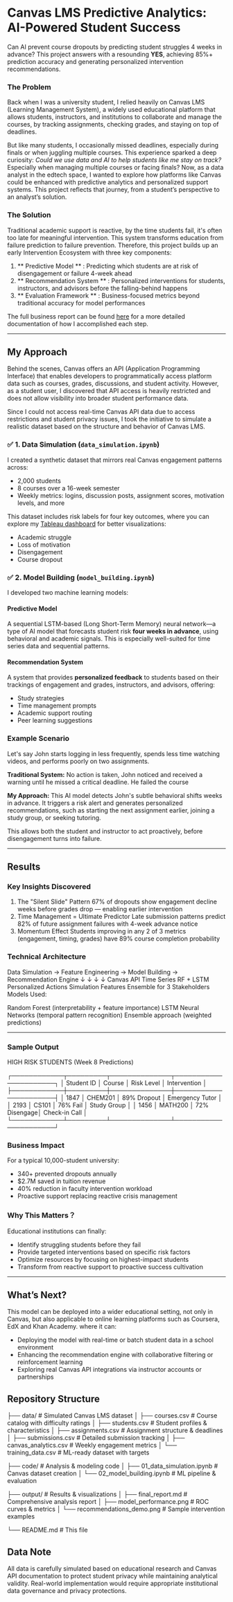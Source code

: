 # Canvas LMS Predictive Analytics: AI-Powered Student Success

Can AI prevent course dropouts by predicting student struggles 4 weeks in advance?
This project answers with a resounding **YES**, achieving 85%+ prediction accuracy and generating personalized intervention recommendations. 


### The Problem
Back when I was a university student, I relied heavily on Canvas LMS (Learning Management System), a widely used educational platform that allows students, instructors, and institutions to collaborate and manage the courses, by tracking assignments, checking grades, and staying on top of deadlines.  

But like many students, I occasionally missed deadlines, especially during finals or when juggling multiple courses. This experience sparked a deep curiosity: *Could we use data and AI to help students like me stay on track?* Especially when managing multiple courses or facing finals? Now, as a data analyst in the edtech space, I wanted to explore how platforms like Canvas could be enhanced with predictive analytics and personalized support systems. This project reflects that journey, from a student’s perspective to an analyst’s solution.

### The Solution 
Traditional academic support is reactive, by the time students fail, it's often too late for meaningful intervention. This system transforms education from failure prediction to failure prevention. Therefore, this project builds up an early Intervention Ecosystem with three key components:

1. ** Predictive Model ** : Predicting which students are at risk of disengagement or failure 4-week ahead
2. ** Recommendation System ** : Personalized interventions for students, instructors, and advisors before the falling-behind happens
3. ** Evaluation Framework ** : Business-focused metrics beyond traditional accuracy for model performances

The full business report can be found [here]() for a more detailed documentation of how I accomplished each step.

---

## My Approach

Behind the scenes, Canvas offers an API (Application Programming Interface) that enables developers to programmatically access platform data such as courses, grades, discussions, and student activity. However, as a student user, I discovered that API access is heavily restricted and does not allow visibility into broader student performance data.

Since I could not access real-time Canvas API data due to access restrictions and student privacy issues, I took the initiative to simulate a realistic dataset based on the structure and behavior of Canvas LMS.

### ✅ 1. **Data Simulation (`data_simulation.ipynb`)**
I created a synthetic dataset that mirrors real Canvas engagement patterns across:
- 2,000 students
- 8 courses over a 16-week semester
- Weekly metrics: logins, discussion posts, assignment scores, motivation levels, and more

This dataset includes risk labels for four key outcomes, where you can explore my [Tableau dashboard]() for better visualizations:
- Academic struggle
- Loss of motivation
- Disengagement
- Course dropout

### ✅ 2. **Model Building (`model_building.ipynb`)**
I developed two machine learning models:

#### **Predictive Model**  
A sequential LSTM-based (Long Short-Term Memory) neural network—a type of AI model that forecasts student risk **four weeks in advance**, using behavioral and academic signals. This is especially well-suited for time series data and sequential patterns. 

#### **Recommendation System**  
A system that provides **personalized feedback** to students based on their trackings of engagement and grades, instructors, and advisors, offering:
- Study strategies
- Time management prompts
- Academic support routing
- Peer learning suggestions


### Example Scenario
Let's say John starts logging in less frequently, spends less time watching videos, and performs poorly on two assignments.

**Traditional System:**
No action is taken, John noticed and received a warning until he missed a critical deadline. He failed the course

**My Approach:** 
This AI model detects John's subtle behavioral shifts weeks in advance. It triggers a risk alert and generates personalized recommendations, such as starting the next assignment earlier, joining a study group, or seeking tutoring. 

This allows both the student and instructor to act proactively, before disengagement turns into failure.

---

## Results

### Key Insights Discovered

1. The "Silent Slide" Pattern
67% of dropouts show engagement decline weeks before grades drop — enabling earlier intervention
2. Time Management = Ultimate Predictor
Late submission patterns predict 82% of future assignment failures with 4-week advance notice
3. Momentum Effect
Students improving in any 2 of 3 metrics (engagement, timing, grades) have 89% course completion probability

### Technical Architecture

Data Simulation → Feature Engineering → Model Building → Recommendation Engine
     ↓                    ↓                   ↓               ↓
Canvas API         Time Series         RF + LSTM      Personalized Actions
Simulation         Features            Ensemble       for 3 Stakeholders
Models Used:

Random Forest (interpretability + feature importance)
LSTM Neural Networks (temporal pattern recognition)
Ensemble approach (weighted predictions)

--- 

### Sample Output

HIGH RISK STUDENTS (Week 8 Predictions)

┌────────────┬─────────┬──────────────┬──────────────────────┐
│ Student ID │ Course  │ Risk Level   │ Intervention         │
├────────────┼─────────┼──────────────┼──────────────────────┤
│ 1847       │ CHEM201 │ 89% Dropout  │ Emergency Tutor      │
│ 2193       │ CS101   │ 76% Fail     │ Study Group          │
│ 1456       │ MATH200 │ 72% Disengage│ Check-in Call        │
└────────────┴─────────┴──────────────┴──────────────────────┘


### Business Impact
For a typical 10,000-student university:

- 340+ prevented dropouts annually
- $2.7M saved in tuition revenue
- 40% reduction in faculty intervention workload
- Proactive support replacing reactive crisis management


### Why This Matters？
Educational institutions can finally:

- Identify struggling students before they fail
- Provide targeted interventions based on specific risk factors
- Optimize resources by focusing on highest-impact students
- Transform from reactive support to proactive success cultivation

---

## What’s Next?
This model can be deployed into a wider educational setting, not only in Canvas, but also applicable to online learning platforms such as Coursera, EdX and Khan Academy. where it can:
- Deploying the model with real-time or batch student data in a school environment
- Enhancing the recommendation engine with collaborative filtering or reinforcement learning
- Exploring real Canvas API integrations via instructor accounts or partnerships


## Repository Structure

├── data/                         # Simulated Canvas LMS dataset
│   ├── courses.csv               # Course catalog with difficulty ratings
│   ├── students.csv              # Student profiles & characteristics
│   ├── assignments.csv           # Assignment structure & deadlines
│   ├── submissions.csv           # Detailed submission tracking
│   ├── canvas_analytics.csv      # Weekly engagement metrics
│   └── training_data.csv         # ML-ready dataset with targets

├── code/                         # Analysis & modeling code
│   ├── 01_data_simulation.ipynb  # Canvas dataset creation
│   └── 02_model_building.ipynb   # ML pipeline & evaluation

├── output/                       # Results & visualizations
│   ├── final_report.md           # Comprehensive analysis report
│   ├── model_performance.png     # ROC curves & metrics
│   └── recommendations_demo.png  # Sample intervention examples

└── README.md                     # This file



## Data Note
All data is carefully simulated based on educational research and Canvas API documentation to protect student privacy while maintaining analytical validity. Real-world implementation would require appropriate institutional data governance and privacy protections.




